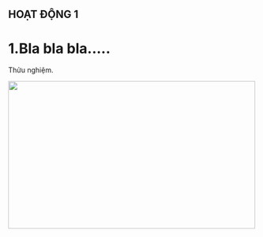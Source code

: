 ## HOẠT ĐỘNG 1

# 1.Bla bla bla.....
Thửu nghiệm.

<img src="https://i1-vnexpress.vnecdn.net/2022/06/01/Capture-JPG-4386-1654058210.jpg?w=1020&h=0&q=100&dpr=1&fit=crop&s=-ldA_LzS2HEgZ39b-y8CWg" width="500" height="300">
